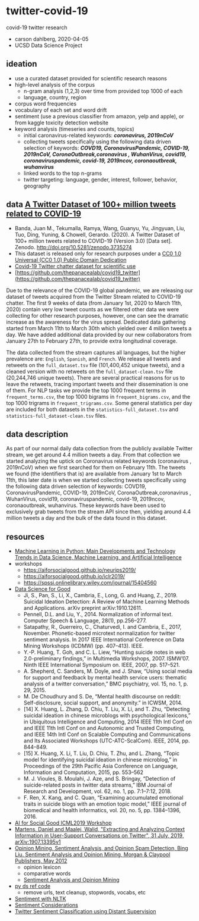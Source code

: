 # twitter-covid-19
covid-19 twitter research

* carson dahlberg, 2020-04-05
* UCSD Data Science Project

## ideation
* use a curated dataset provided for scientific research reasons
* high-level analysis of the corpus
  * n-gram analysis (1,2,3) over time from provided top 1000 of each
  * language, country, region
* corpus word frequencies
* vocabulary of each set and word drift
* sentiment (use a previous classifier from amazon, yelp and apple), or from kaggle toxicity detection website
* keyword analysis (timeseries and counts, topics)
  * initial caronavirus-related keywords: *__coronavirus, 2019nCoV__*
  * collecting tweets specifically using the following data driven selection of keywords: *__COVD19, CoronavirusPandemic, COVID-19, 2019nCoV, CoronaOutbreak,coronavirus , WuhanVirus, covid19, coronaviruspandemic, covid-19, 2019ncov, coronaoutbreak, wuhanvirus__*
  * linked words to the top n-grams
  * twitter targeting: language, gender, interest, follower, behavior, geography


## data [A Twitter Dataset of 100+ million tweets related to COVID-19](https://zenodo.org/record/3735274#.XopzzojYpPY)
* Banda, Juan M., Tekumalla, Ramya, Wang, Guanyu, Yu, Jingyuan, Liu, Tuo, Ding, Yuning, & Chowell, Gerardo. (2020). A Twitter Dataset of 100+ million tweets related to COVID-19 (Version 3.0) [Data set]. Zenodo. http://doi.org/10.5281/zenodo.3735274
* This dataset is released only for research purposes under a [CC0 1.0 Universal (CC0 1.0) Public Domain Dedication](https://creativecommons.org/publicdomain/zero/1.0/)
* [Covid-19 Twitter chatter dataset for scientific use](http://www.panacealab.org/covid19/)
* [https://github.com/thepanacealab/covid19_twitter](https://github.com/thepanacealab/covid19_twitter)

Due to the relevance of the COVID-19 global pandemic, we are releasing our dataset of tweets acquired from the Twitter Stream related to COVID-19 chatter. The first 9 weeks of data (from January 1st, 2020 to March 11th, 2020) contain very low tweet counts as we filtered other data we were collecting for other research purposes, however, one can see the dramatic increase as the awareness for the virus spread. Dedicated data gathering started from March 11th to March 30th which yielded over 4 million tweets a day. We have added additional data provided by our new collaborators from January 27th to February 27th, to provide extra longitudinal coverage.

The data collected from the stream captures all languages, but the higher prevalence are:  `English`, `Spanish`, and `French`. We release all tweets and retweets on the `full_dataset.tsv` file (101,400,452 unique tweets), and a cleaned version with no retweets on the `full_dataset-clean.tsv` file (20,244,746 unique tweets). There are several practical reasons for us to leave the retweets, tracing important tweets and their dissemination is one of them. For NLP tasks we provide the top 1000 frequent terms in `frequent_terms.csv`, the top 1000 bigrams in `frequent_bigrams.csv`, and the top 1000 trigrams in `frequent_trigrams.csv`. Some general statistics per day are included for both datasets in the `statistics-full_dataset.tsv` and `statistics-full_dataset-clean.tsv` files. 


## data description
As part of our normal daily data collection from the publicly available Twitter stream, we get around 4.4 million tweets a day. From that collection we started analyzing the uptick on Coronavirus related keywords (coronavirus , 2019nCoV) when we first searched for them on February 11th. The tweets we found (the identifiers that is) are available from January 1st to March 11th, this later date is when we started collecting tweets specifically using the following data driven selection of keywords: COVD19, CoronavirusPandemic, COVID-19, 2019nCoV, CoronaOutbreak,coronavirus , WuhanVirus, covid19, coronaviruspandemic, covid-19, 2019ncov, coronaoutbreak, wuhanvirus. These keywords have been used to exclusively grab tweets from the stream API since then, yielding around 4.4 million tweets a day and the bulk of the data found in this dataset.

## resources
* [Machine Learning in Python: Main Developments and Technology Trends in Data Science, Machine Learning, and Artificial Intelligence](https://www.mdpi.com/2078-2489/11/4/193)
* workshops
  * https://aiforsocialgood.github.io/neurips2019/
  * https://aiforsocialgood.github.io/iclr2019/
  * https://spssi.onlinelibrary.wiley.com/journal/15404560
* [Data Science for Good](https://medium.com/lingvo-masino/nlp-for-social-good-part-i-85b2d757bf15)
  * Ji, S., Pan, S., Li, X., Cambria, E., Long, G. and Huang, Z., 2019. Suicidal Ideation Detection: A Review of Machine Learning Methods and Applications. arXiv preprint arXiv:1910.12611.
  * Pennell, D.L. and Liu, Y., 2014. Normalization of informal text. Computer Speech & Language, 28(1), pp.256–277.
  * Satapathy, R., Guerreiro, C., Chaturvedi, I. and Cambria, E., 2017, November. Phonetic-based microtext normalization for twitter sentiment analysis. In 2017 IEEE International Conference on Data Mining Workshops (ICDMW) (pp. 407–413). IEEE.
  * Y.-P. Huang, T. Goh, and C. L. Liew, “Hunting suicide notes in web 2.0-preliminary findings,” in Multimedia Workshops, 2007. ISMW’07. Ninth IEEE International Symposium on. IEEE, 2007, pp. 517–521.
  * A. Shepherd, C. Sanders, M. Doyle, and J. Shaw, “Using social media for support and feedback by mental health service users: thematic analysis of a twitter conversation,” BMC psychiatry, vol. 15, no. 1, p. 29, 2015.
  * M. De Choudhury and S. De, “Mental health discourse on reddit: Self-disclosure, social support, and anonymity.” in ICWSM, 2014.
  * [14] X. Huang, L. Zhang, D. Chiu, T. Liu, X. Li, and T. Zhu, “Detecting suicidal ideation in chinese microblogs with psychological lexicons,” in Ubiquitous Intelligence and Computing, 2014 IEEE 11th Intl Conf on and IEEE 11th Intl Conf on and Autonomic and Trusted Computing, and IEEE 14th Intl Conf on Scalable Computing and Communications and Its Associated Workshops (UTC-ATC-ScalCom). IEEE, 2014, pp. 844–849.
  * [15] X. Huang, X. Li, T. Liu, D. Chiu, T. Zhu, and L. Zhang, “Topic model for identifying suicidal ideation in chinese microblog,” in Proceedings of the 29th Pacific Asia Conference on Language, Information and Computation, 2015, pp. 553–562
  * M. J. Vioules, B. Moulahi, J. Aze, and S. Bringay, “Detection of suicide-related posts in twitter data streams,” IBM Journal of Research and Development, vol. 62, no. 1, pp. 7:1–7:12, 2018.
  * F. Ren, X. Kang, and C. Quan, “Examining accumulated emotional traits in suicide blogs with an emotion topic model,” IEEE journal of biomedical and health informatics, vol. 20, no. 5, pp. 1384–1396, 2016.
* [AI for Social Good ICML2019 Workshop](https://aiforsocialgood.github.io/icml2019/)
* [Martens, Daniel and Maalej, Walid, "Extracting and Analyzing Context Information in User-Support Conversations on Twitter", 31 July, 2019, arXiv:1907.13395v1](https://arxiv.org/pdf/1907.13395.pdf)
* [Opinion Mining, Sentiment Analysis, and Opinion Spam Detection, Bing Liu. Sentiment Analysis and Opinion Mining, Morgan &
Claypool Publishers, May 2012](https://www.cs.uic.edu/~liub/FBS/sentiment-analysis.html)
  * opinion lexicon
  * comparative words
  * [Sentiment Analysis and Opinion Mining](https://www.cs.uic.edu/~liub/FBS/SentimentAnalysis-and-OpinionMining.pdf)
* [py ds ref code](https://www.earthdatascience.org/courses/use-data-open-source-python/intro-to-apis/calculate-tweet-word-frequencies-in-python/)
  * remove urls, text cleanup, stopwords, vocabs, etc
* [Sentiment with NLTK](http://www.laurentluce.com/posts/twitter-sentiment-analysis-using-python-and-nltk/)
* [Sentiment Considerations](http://help.sentiment140.com/for-students/)
* [Twitter Sentiment Classification using Distant Supervision](https://cs.stanford.edu/people/alecmgo/papers/TwitterDistantSupervision09.pdf)